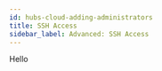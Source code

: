 ```yaml
---
id: hubs-cloud-adding-administrators
title: SSH Access
sidebar_label: Advanced: SSH Access
---
```


Hello
